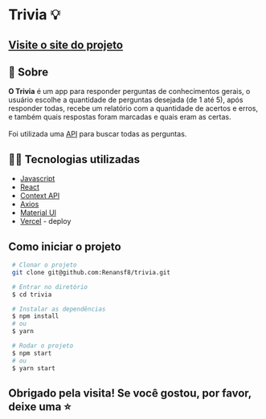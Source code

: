 <h1>
  Trivia  💡
</h1>

<h2><a href="https://trivia-gold.vercel.app/">Visite o site do projeto</a></h2>

## 📗 Sobre
**O Trivia** é um app para responder perguntas de conhecimentos gerais, o usuário escolhe a quantidade de perguntas desejada (de 1 até 5), após responder todas, recebe um relatório com a quantidade de acertos e erros, e também quais respostas foram marcadas e quais eram as certas.
<br>
<br>
Foi utilizada uma [API](https://opentdb.com/api.php?amount=QUANTIDADE.) para buscar todas as perguntas.

## 🧑‍💻 Tecnologias utilizadas
 - [Javascript](https://developer.mozilla.org/pt-BR/docs/Web/JavaScript)
 - [React](https://pt-br.reactjs.org/docs/getting-started.html)
 - [Context API](https://pt-br.reactjs.org/docs/context.html)
 - [Axios](https://github.com/axios/axios)
 - [Material UI](https://mui.com/pt/)
 - [Vercel](https://vercel.com/renansf8) -  deploy

 ##  Como iniciar o projeto
 ```bash
  # Clonar o projeto
  git clone git@github.com:Renansf8/trivia.git
 ````

 ```bash
  # Entrar no diretório
  $ cd trivia
 ````

 ```bash
  # Instalar as dependências
  $ npm install
  # ou
  $ yarn
 ````

 ```bash
  # Rodar o projeto
  $ npm start
  # ou
  $ yarn start
 ````

 <h2>Obrigado pela visita! Se você gostou, por favor, deixe uma ⭐</h2>
